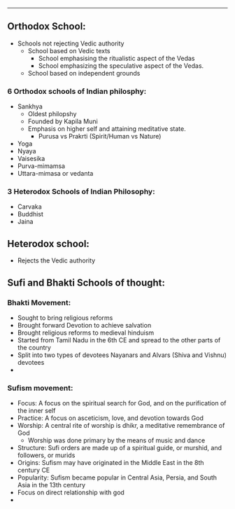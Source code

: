 ___

## Orthodox School:
- Schools not rejecting Vedic authority
	- School based on Vedic texts
		- School emphasising the ritualistic aspect of the Vedas
		- School emphasizing the speculative aspect of the Vedas.
	- School based on independent grounds

### 6 Orthodox schools of Indian philosphy:
- Sankhya
	- Oldest philopshy
	- Founded by Kapila Muni
	- Emphasis on higher self and attaining meditative state.
		- Purusa vs Prakrti (Spirit/Human vs Nature)
- Yoga 
- Nyaya
- Vaisesika
- Purva-mimamsa
- Uttara-mimasa or vedanta

### 3 Heterodox Schools of Indian Philosophy:
- Carvaka 
-  Buddhist
- Jaina
## Heterodox school:
- Rejects the Vedic authority 

## Sufi and Bhakti Schools of thought:
### Bhakti Movement:
- Sought to bring religious reforms
- Brought forward Devotion to achieve salvation
- Brought religious reforms to medieval hinduism
- Started from Tamil Nadu in the 6th CE and spread to the other parts of the country
- Split into two types of devotees Nayanars and Alvars (Shiva and Vishnu) devotees
- 


### Sufism movement:
- Focus: A focus on the spiritual search for God, and on the purification of the inner self 
- Practice: A focus on asceticism, love, and devotion towards God 
- Worship: A central rite of worship is dhikr, a meditative remembrance of God 
	- Worship was done primary by the means of music and dance
- Structure: Sufi orders are made up of a spiritual guide, or murshid, and followers, or murids 
- Origins: Sufism may have originated in the Middle East in the 8th century CE 
- Popularity: Sufism became popular in Central Asia, Persia, and South Asia in the 13th century  
- Focus on direct relationship with god
- 